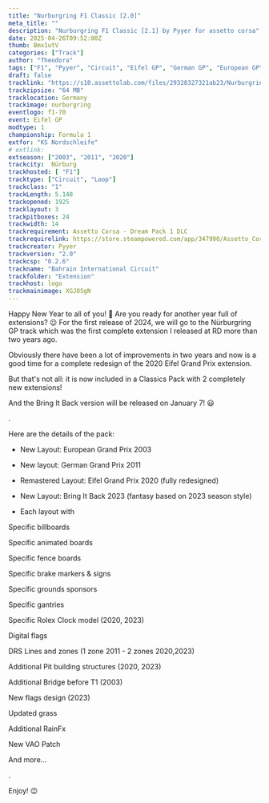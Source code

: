 ```yaml
---
title: "Nurburgring F1 Classic [2.0]"
meta_title: ""
description: "Nurburgring F1 Classic [2.1] by Pyyer for assetto corsa"
date: 2025-04-26T09:52:00Z
thumb: Bmx1utV
categories: ["Track"]
author: "Theodora"
tags: ["F1", "Pyyer", "Circuit", "Eifel GP", "German GP", "European GP", "Classics", "Germany", "Loop", "2024"]
draft: false
tracklink: "https://s10.assettolab.com/files/29328327321ab23/Nurburgring F1 Classics v2.0.zip"
trackzipsize: "64 MB"
tracklocation: Germany
trackimage: nurburgring
eventlogo: f1-70
event: Eifel GP
modtype: 1
championship: Formula 1
extfor: "KS Nordschleife"
# extlink:
extseason: ["2003", "2011", "2020"]
trackcity: 	Nürburg
trackhosted: [ "F1"]
tracktype: ["Circuit", "Loop"]
trackclass: "1" 
trackLength: 5.148
trackopened: 1925
tracklayout: 3
trackpitboxes: 24
trackwidth: 14
trackrequirement: Assetto Corsa - Dream Pack 1 DLC
trackrequirelink: https://store.steampowered.com/app/347990/Assetto_Corsa__Dream_Pack_1/
trackcreator: Pyyer
trackversion: "2.0"
trackcsp: "0.2.6"
trackname: "Bahrain International Circuit"
trackfolder: "Extension"
trackhost: logo
trackmainimage: XGJOSgN
---
```


Happy New Year to all of you! 🥳️
Are you ready for another year full of extensions? 😉
For the first release of 2024, we will go to the Nürburgring GP track which was the first complete extension I released at RD more than two years ago. 

Obviously there have been a lot of improvements in two years and now is a good time for a complete redesign of the 2020 Eifel Grand Prix extension.  

But that's not all: it is now included in a Classics Pack with 2 completely new extensions!

And  the Bring It Back version will be released on January 7! 😃

.

Here are the details of the pack:

- New Layout: European Grand Prix 2003

- New layout: German Grand Prix 2011

- Remastered Layout: Eifel Grand Prix 2020 (fully redesigned)

- New Layout: Bring It Back 2023 (fantasy based on 2023 season style)

- Each layout with

Specific billboards

Specific animated boards

Specific fence boards

Specific brake markers & signs

Specific grounds sponsors

Specific gantries

Specific Rolex Clock model (2020, 2023)

Digital flags

DRS Lines and zones (1 zone 2011 - 2 zones 2020,2023)

Additional Pit building structures (2020, 2023)

Additional Bridge before T1 (2003)

New flags design (2023)

Updated grass

Additional RainFx

New VAO Patch

And more...

.

Enjoy! 😉